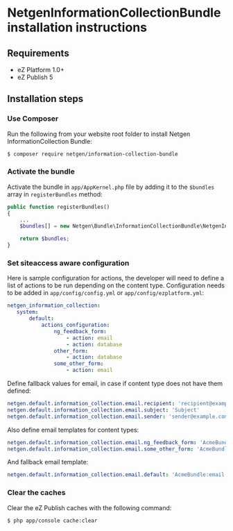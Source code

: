 NetgenInformationCollectionBundle installation instructions
===========================================================

Requirements
------------

* eZ Platform 1.0+
* eZ Publish 5

Installation steps
------------------

### Use Composer

Run the following from your website root folder to install Netgen InformationCollection Bundle:

```bash
$ composer require netgen/information-collection-bundle
```

### Activate the bundle

Activate the bundle in `app/AppKernel.php` file by adding it to the `$bundles` array in `registerBundles` method:

```php
public function registerBundles()
{
    ...
    $bundles[] = new Netgen\Bundle\InformationCollectionBundle\NetgenInformationCollectionBundle();

    return $bundles;
}
```

### Set siteaccess aware configuration

Here is sample configuration for actions, the developer will need to define a list of actions to be run depending on the content type.
Configuration needs to be added in `app/config/config.yml` or `app/config/ezplatform.yml`:

```yaml
netgen_information_collection:
   system:
       default:
           actions_configuration:
               ng_feedback_form:
                   - action: email
                   - action: database
               other_form:
                   - action: database
               some_other_form:
                   - action: email
```

Define fallback values for email, in case if content type does not have them defined:

```yaml
netgen.default.information_collection.email.recipient: 'recipient@example.com'
netgen.default.information_collection.email.subject: 'Subject'
netgen.default.information_collection.email.sender: 'sender@example.com'
```

Also define email templates for content types:

```yaml
netgen.default.information_collection.email.ng_feedback_form: 'AcmeBundle:email:ng_feedback_form.html.twig'
netgen.default.information_collection.email.some_other_form: 'AcmeBundle:email:some_other_form.html.twig'
```

And fallback email template:

```yaml
netgen.default.information_collection.email.default: 'AcmeBundle:email:default.html.twig'
```

### Clear the caches

Clear the eZ Publish caches with the following command:

```bash
$ php app/console cache:clear
```
